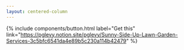 ```yaml
---
layout: centered-column
---
```


{% include components/button.html label="Get this" link="https://pglevy.notion.site/pglevy/Sunny-Side-Up-Lawn-Garden-Services-3c5bfc6541da4e89b5c230a114b42479" %}